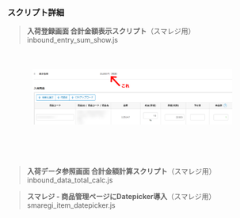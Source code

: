 ### スクリプト詳細
> **入荷登録画面 合計金額表示スクリプト**（スマレジ用）  
> inbound_entry_sum_show.js
<div align="center" style="margin:50px;"><img src="img/2025-07-04_18h10_02.png" width="500"></div>  
<br>

> **入荷データ参照画面 合計金額計算スクリプト**（スマレジ用）  
> inbound_data_total_calc.js

> **スマレジ - 商品管理ページにDatepicker導入**（スマレジ用）   
> smaregi_item_datepicker.js
